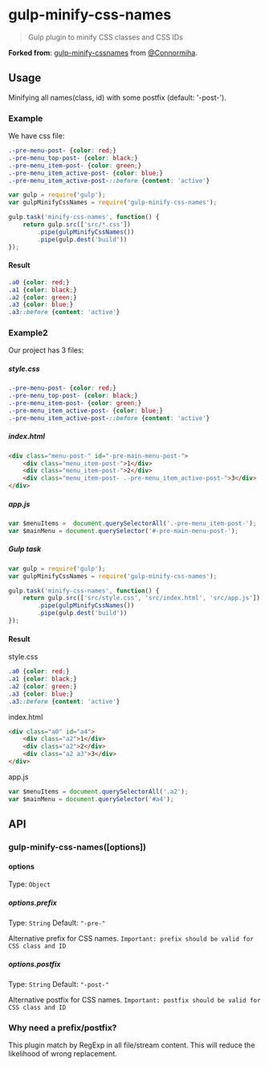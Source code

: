 # gulp-minify-css-names

> Gulp plugin to minify CSS classes and CSS IDs

**Forked from**: [gulp-minify-cssnames](https://github.com/Connormiha/gulp-minify-cssnames) from [@Connormiha](https://github.com/Connormiha).

## Usage

Minifying all names(class, id) with some postfix (default: '-post-').

### Example

We have css file:

```css
.-pre-menu-post- {color: red;}
.-pre-menu_top-post- {color: black;}
.-pre-menu_item-post- {color: green;}
.-pre-menu_item_active-post- {color: blue;}
.-pre-menu_item_active-post-::before {content: 'active'}
```

```javascript
var gulp = require('gulp');
var gulpMinifyCssNames = require('gulp-minify-css-names');

gulp.task('minify-css-names', function() {
    return gulp.src(['src/*.css'])
        .pipe(gulpMinifyCssNames())
        .pipe(gulp.dest('build'))
});
```

#### Result

```css
.a0 {color: red;}
.a1 {color: black;}
.a2 {color: green;}
.a3 {color: blue;}
.a3::before {content: 'active'}
```

### Example2

Our project has 3 files:

##### style.css

```css
.-pre-menu-post- {color: red;}
.-pre-menu_top-post- {color: black;}
.-pre-menu_item-post- {color: green;}
.-pre-menu_item_active-post- {color: blue;}
.-pre-menu_item_active-post-::before {content: 'active'}
```

##### index.html

```html
<div class="menu-post-" id="-pre-main-menu-post-">
    <div class="menu_item-post-">1</div>
    <div class="menu_item-post-">2</div>
    <div class="menu_item-post- .-pre-menu_item_active-post-">3</div>
</div>
```
##### app.js

```javascript
var $menuItems =  document.querySelectorAll('.-pre-menu_item-post-');
var $mainMenu = document.querySelector('#-pre-main-menu-post-');
```

##### Gulp task

```javascript
var gulp = require('gulp');
var gulpMinifyCssNames = require('gulp-minify-css-names');

gulp.task('minify-css-names', function() {
    return gulp.src(['src/style.css', 'src/index.html', 'src/app.js'])
        .pipe(gulpMinifyCssNames())
        .pipe(gulp.dest('build'))
});
```

#### Result

style.css
```css
.a0 {color: red;}
.a1 {color: black;}
.a2 {color: green;}
.a3 {color: blue;}
.a3::before {content: 'active'}
```
index.html
```html
<div class="a0" id="a4">
    <div class="a2">1</div>
    <div class="a2">2</div>
    <div class="a2 a3">3</div>
</div>
```
app.js
```javascript
var $menuItems = document.querySelectorAll('.a2');
var $mainMenu = document.querySelector('#a4');
```

## API

### gulp-minify-css-names([options])

#### options

Type: `Object`

##### options.prefix

Type: `String`
Default: `"-pre-"`

Alternative prefix for CSS names.
`Important: prefix should be valid for CSS class and ID`

##### options.postfix

Type: `String`
Default: `"-post-"`

Alternative postfix for CSS names.
`Important: postfix should be valid for CSS class and ID`

### Why need a prefix/postfix?

This plugin match by RegExp in all file/stream content. This will reduce the likelihood of wrong replacement.

[npm-url]: https://npmjs.org/package/gulp-minify-css-names
[npm-image]: https://img.shields.io/npm/v/gulp-minify-css-names.svg
